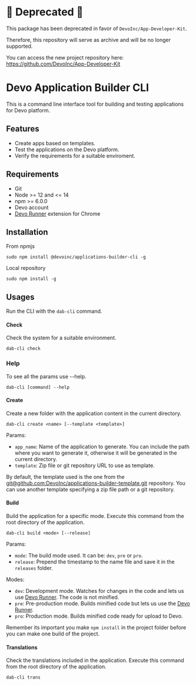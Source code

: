 # 🚨 Deprecated 🚨

This package has been deprecated in favor of `DevoInc/App-Developer-Kit`.

Therefore, this repository will serve as archive and will be no longer supported.

You can access the new project repository here: https://github.com/DevoInc/App-Developer-Kit

# Devo Application Builder CLI

This is a command line interface tool for building and testing applications for Devo
platform.

## Features

- Create apps based on templates.
- Test the applications on the Devo platform.
- Verify the requirements for a suitable enviroment.

## Requirements

- Git
- Node >= 12 and <= 14
- npm >= 6.0.0
- Devo account
- [Devo Runner](https://chrome.google.com/webstore/detail/devo-runner/apjjdfhcegcemhdhaeadkddbjhgfplmo) extension for Chrome

## Installation

From npmjs

```
sudo npm install @devoinc/applications-builder-cli -g
```

Local repository

```
sudo npm install -g
```

## Usages

Run the CLI with the `dab-cli` command.

#### Check

Check the system for a suitable environment.

```
dab-cli check
```

### Help

To see all the params use --help.

```
dab-cli [command] --help
```

#### Create

Create a new folder with the application content in the current directory.

```
dab-cli create <name> [--template <template>]
```

Params:

- `app_name`: Name of the application to generate. You can include the path
  where you want to generate it, otherwise it will be generated in the current
  directory.
- `template`: Zip file or git repository URL to use as template.

By default, the template used is the one from the
[git@github.com:DevoInc/applications-builder-template.git](https://github.com/DevoInc/applications-builder-template)
repository.
You can use another template specifying a zip file path or a git repository.

#### Build

Build the application for a specific mode. Execute this command from the root directory of the application.

```
dab-cli build <mode> [--release]
```

Params:

- `mode`: The build mode used. It can be: `dev`, `pre` or `pro`.
- `release`: Prepend the timestamp to the name file and save it in the `releases` folder.

Modes:

- `dev`: Development mode. Watches for changes in the code and lets us use
  [Devo Runner](https://chrome.google.com/webstore/detail/devo-runner/apjjdfhcegcemhdhaeadkddbjhgfplmo). The code is not minified.
- `pre`: Pre-production mode. Builds minified code but lets us use the
  [Devo Runner](https://chrome.google.com/webstore/detail/devo-runner/apjjdfhcegcemhdhaeadkddbjhgfplmo).
- `pro`: Production mode. Builds minified code ready for upload to Devo.

Remember its important you make `npm install` in the project folder before you
can make one build of the project.

#### Translations

Check the translations included in the application.
Execute this command from the root directory of the application.

```
dab-cli trans
```
